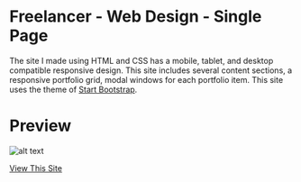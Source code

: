 # Freelancer - Web Design - Single Page

The site I made using HTML and CSS has a mobile, tablet, and desktop compatible responsive design.
This site includes several content sections, a responsive portfolio grid, modal windows for each portfolio item.
This site uses the theme of <a href="https://startbootstrap.com/">Start Bootstrap</a>.

# Preview

![alt text](https://user-images.githubusercontent.com/79963893/174854927-b9ab33fc-7e38-48dc-b827-a8be27da1970.png)

<a href="https://furkan-can.github.io/Web-Design/">View This Site</a>

